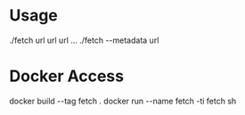 # Usage

./fetch url url url ...
./fetch --metadata url

# Docker Access

docker build --tag fetch .
docker run --name fetch -ti fetch sh
